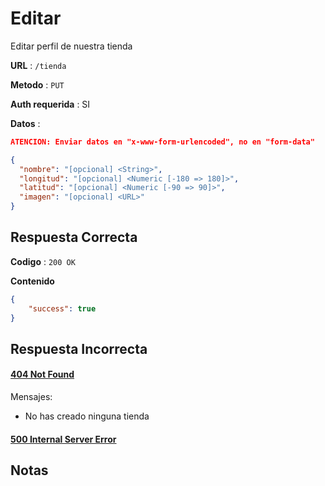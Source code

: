 # Editar

Editar perfil de nuestra tienda

**URL** : `/tienda`

**Metodo** : `PUT`

**Auth requerida** : SI

**Datos** :
```json
ATENCION: Enviar datos en "x-www-form-urlencoded", no en "form-data"

{
  "nombre": "[opcional] <String>",
  "longitud": "[opcional] <Numeric [-180 => 180]>",
  "latitud": "[opcional] <Numeric [-90 => 90]>",
  "imagen": "[opcional] <URL>"
}
```

## Respuesta Correcta

**Codigo** : `200 OK`

**Contenido**

```json
{
    "success": true
}
```

## Respuesta Incorrecta

#### [404 Not Found](../General/Errores.md#404-not-found)
Mensajes:
* No has creado ninguna tienda

#### [500 Internal Server Error](../General/Errores.md#500-internal-server-error)

## Notas
